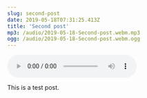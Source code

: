 ```yaml
---
slug: second-post
date: 2019-05-18T07:31:25.413Z
title: 'Second post'
mp3: /audio/2019-05-18-Second-post.webm.mp3
ogg: /audio/2019-05-18-Second-post.webm.ogg
---
```


<audio controls src="{{.Params.mp3}}"></audio>

This is a test post.

